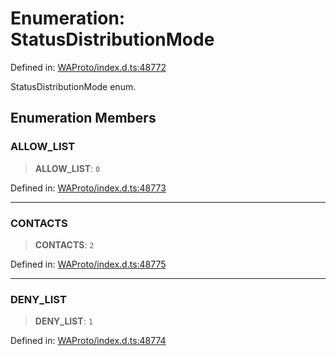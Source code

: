 # Enumeration: StatusDistributionMode

Defined in: [WAProto/index.d.ts:48772](https://github.com/Fokusdotid/bail/blob/82f46c566476ac566bfd781dede14412fcdfb787/WAProto/index.d.ts#L48772)

StatusDistributionMode enum.

## Enumeration Members

### ALLOW\_LIST

> **ALLOW\_LIST**: `0`

Defined in: [WAProto/index.d.ts:48773](https://github.com/Fokusdotid/bail/blob/82f46c566476ac566bfd781dede14412fcdfb787/WAProto/index.d.ts#L48773)

***

### CONTACTS

> **CONTACTS**: `2`

Defined in: [WAProto/index.d.ts:48775](https://github.com/Fokusdotid/bail/blob/82f46c566476ac566bfd781dede14412fcdfb787/WAProto/index.d.ts#L48775)

***

### DENY\_LIST

> **DENY\_LIST**: `1`

Defined in: [WAProto/index.d.ts:48774](https://github.com/Fokusdotid/bail/blob/82f46c566476ac566bfd781dede14412fcdfb787/WAProto/index.d.ts#L48774)
